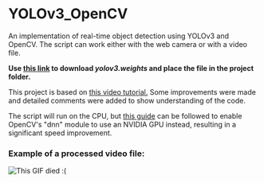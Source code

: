 # YOLOv3_OpenCV

An implementation of real-time object detection using YOLOv3 and OpenCV. 
The script can work either with the web camera or with a video file.

**Use [this link](https://pjreddie.com/media/files/yolov3.weights)
to download *yolov3.weights* and place the file in the project folder.**

This project is based on
[this video tutorial.](https://youtu.be/h56M5iUVgGs)
Some improvements were made and detailed comments were added to show understanding of the code.

The script will run on the CPU, but [this guide](https://www.pyimagesearch.com/2020/02/03/how-to-use-opencvs-dnn-module-with-nvidia-gpus-cuda-and-cudnn/) 
can be followed to enable OpenCV's "dnn" module to use an NVIDIA GPU instead, resulting in a significant speed improvement.

### Example of a processed video file:
![This GIF died :(](https://media.giphy.com/media/gIlM1ps5pjgDoS7cFh/giphy.gif)